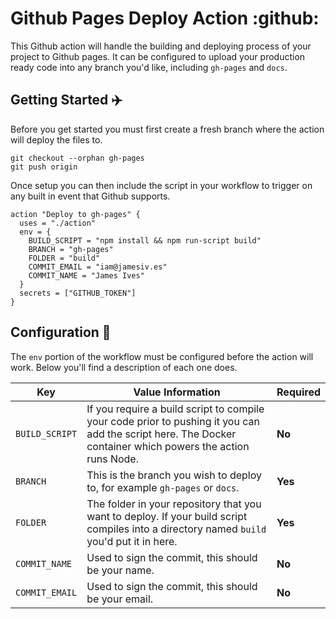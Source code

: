 # Github Pages Deploy Action :github:

This Github action will handle the building and deploying process of your project to Github pages. It can be configured to upload your production ready code into any branch you'd like, including `gh-pages` and `docs`.

## Getting Started :airplane:
Before you get started you must first create a fresh branch where the action will deploy the files to.

```git
git checkout --orphan gh-pages
git push origin
```

Once setup you can then include the script in your workflow to trigger on any built in event that Github supports.

```
action "Deploy to gh-pages" {
  uses = "./action"
  env = {
    BUILD_SCRIPT = "npm install && npm run-script build"
    BRANCH = "gh-pages"
    FOLDER = "build"
    COMMIT_EMAIL = "iam@jamesiv.es"
    COMMIT_NAME = "James Ives"
  }
  secrets = ["GITHUB_TOKEN"]
}
```

## Configuration 📁

The `env` portion of the workflow must be configured before the action will work. Below you'll find a description of each one does.

| Key  | Value Information | Required |
| ------------- | ------------- | ------------- |
| `BUILD_SCRIPT`  | If you require a build script to compile your code prior to pushing it you can add the script here. The Docker container which powers the action runs Node.  | **No** |
| `BRANCH`  | This is the branch you wish to deploy to, for example `gh-pages` or `docs`.  | **Yes** |
| `FOLDER`  | The folder in your repository that you want to deploy. If your build script compiles into a directory named `build` you'd put it in here.  | **Yes** |
| `COMMIT_NAME`  | Used to sign the commit, this should be your name.   | **No** |
| `COMMIT_EMAIL`  | Used to sign the commit, this should be your email. | **No** |